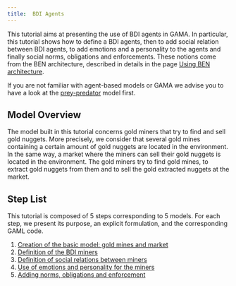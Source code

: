 ```yaml
---
title:  BDI Agents
---
```




This tutorial aims at presenting the use of BDI agents in GAMA. In particular, this tutorial shows how to define a BDI agents, then to add social relation between BDI agents, to add emotions and a personality to the agents and finally social norms, obligations and enforcements. These notions come from the BEN architecture, described in details in the page [Using BEN architecture](Using-BEN-simple-bdi).

If you are not familiar with agent-based models or GAMA we advise you to have a look at the [prey-predator](PredatorPrey) model first.


## Model Overview
The model built in this tutorial concerns gold miners that try to find and sell gold nuggets. More precisely, we consider that several gold mines containing a certain amount of gold nuggets are located in the environment. In the same way, a market where the miners can sell their gold nuggets is located in the environment. The gold miners try to find gold mines, to extract gold nuggets from them and to sell the gold extracted nuggets at the market.

## Step List

This tutorial is composed of 5 steps corresponding to 5 models. For each step, we present its purpose, an explicit formulation, and the corresponding GAML code.

1. [Creation of the basic model: gold mines and market](BDIAgents_step1)
1. [Definition of the BDI miners](BDIAgents_step2)
1. [Definition of social relations between miners](BDIAgents_step3)
1. [Use of emotions and personality for the miners](BDIAgents_step4)
1. [Adding norms, obligations and enforcement](BDIAgents_step5)
